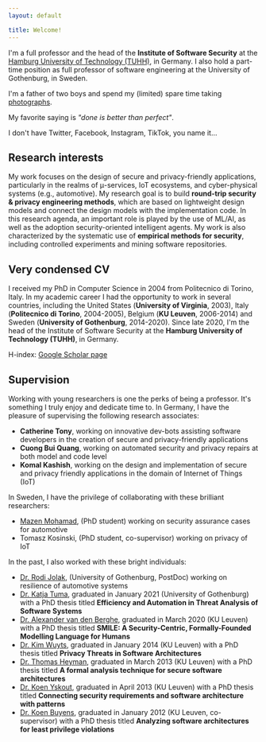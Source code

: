 ```yaml
---
layout: default

title: Welcome!
---
```


<!--
<div class="box">
    <mark><i class="fas fa-anchor"></i> Wanna come to Hamburg? I'm hiring! <i class="fas fa-anchor"></i></mark> I have a position available at <strong>senior researcher</strong> level. If you have a PhD and are interested, please send me an email with your CV and a statement of why you want to work with me.
</div>
-->

<p>I'm a full professor
<!-- <sup><a href="#section1">1</a></sup> -->
and the head of the <strong>Institute of Software Security</strong> at the <a href="https://www.tuhh.de/alt/tuhh/startpage.html" target="_blank">Hamburg University of Technology (TUHH)</a>, in Germany. I also hold a part-time position as full professor of software engineering at the University of Gothenburg, in Sweden.</p>

<p>I'm a father of two boys and spend my (limited) spare time taking <a href="https://riccardoscandariato.github.io/photos" target="_blank">photographs</a>.</p>

<p>My favorite saying is <em>"done is better than perfect"</em>.

<p>I don't have Twitter, Facebook, Instagram, TikTok, you name it...</p>



<h2>Research interests</h2>

<p>My work focuses on the design of secure and privacy-friendly applications, particularly in the realms of &mu;-services, IoT ecosystems, and cyber-physical systems (e.g., automotive). 
My research goal is to build <strong>round-trip security &amp; privacy engineering methods</strong>, which are based on lightweight design models and connect the design models with the implementation code. 
In this research agenda, an important role is played by the use of ML/AI, as well as the adoption security-oriented intelligent agents.
My work is also characterized by the systematic use of <strong>empirical methods for security</strong>, including controlled experiments and mining software repositories.
</p>


<h2>Very condensed CV</h2>

<p>I received my PhD in Computer Science in 2004 from Politecnico di Torino, Italy. 
In my academic career I had the opportunity to work in several countries, including the United States (<strong>University of Virginia</strong>, 2003), Italy (<strong>Politecnico di Torino</strong>, 2004-2005), Belgium (<strong>KU Leuven</strong>, 2006-2014) and Sweden (<strong>University of Gothenburg</strong>, 2014-2020).
Since late 2020, I'm the head of the Institute of Software Security at the <strong>Hamburg University of Technology (TUHH)</strong>, in Germany.</p>

<p>H-index: <a href="http://scholar.google.com/citations?user=xul68AwAAAAJ" target="_blank">Google Scholar page</a>

<h2>Supervision</h2>

<p>Working with young researchers is one the perks of being a professor. It's something I truly enjoy and dedicate time to. In Germany, I have the pleasure of supervising the following research associates:</p>
<ul>
<li><strong>Catherine Tony</strong>, working on innovative dev-bots assisting software developers in the creation of secure and privacy-friendly applications</li>
<li><strong>Cuong Bui Quang</strong>, working on automated security and privacy repairs at both model and code level</li>
<li><strong>Komal Kashish</strong>, working on the design and implementation of secure and privacy friendly applications in the domain of Internet of Things (IoT)</li>
</ul>

<p>In Sweden, I have the privilege of collaborating with these brilliant researchers:</p>

<ul>

<li><a href="https://scholar.google.se/citations?user=UsHTVwkAAAAJ&hl=en" target="_blank">Mazen Mohamad</a>, (PhD student) working on security assurance cases for automotive</li>	
<li>Tomasz Kosinski, (PhD student, co-supervisor) working on privacy of IoT</li>
</ul>

<p>In the past, I also worked with these bright individuals:

<ul>
<li><a href="http://www.rodijolak.com" target="_blank">Dr. Rodi Jolak</a>, (University of Gothenburg, PostDoc) working on resilience of automotive systems</li>
<li><a href="https://sites.google.com/view/katja-tuma" target="_blank">Dr. Katja Tuma</a>, graduated in January 2021 (University of Gothenburg) with a PhD thesis titled <strong>Efficiency and Automation in Threat Analysis of Software Systems</strong></li>
<li><a href="https://distrinet.cs.kuleuven.be/people/alex" target="_blank">Dr. Alexander van den Berghe</a>, graduated in March 2020 (KU Leuven) with a PhD thesis titled <strong>SMILE: A Security-Centric, Formally-Founded Modelling Language for Humans</strong></li>
<li><a href="https://scholar.google.com/citations?user=Mt9ot9UAAAAJ&hl=en" target="_blank">Dr. Kim Wuyts</a>, graduated in January 2014 (KU Leuven) with a PhD thesis titled <strong>Privacy Threats in Software Architectures</strong></li>
<li><a href="https://scholar.google.com/citations?user=I4SiG-IAAAAJ&hl=en" target="_blank">Dr. Thomas Heyman</a>, graduated in March 2013 (KU Leuven) with a PhD thesis titled <strong>A formal analysis technique for secure software architectures</strong></li>
<li><a href="https://scholar.google.com/citations?user=xxSyH2UAAAAJ&hl=en" target="_blank">Dr. Koen Yskout</a>, graduated in April 2013 (KU Leuven) with a PhD thesis titled <strong>Connecting security requirements and software architecture with patterns</strong></li>
<li><a href="https://scholar.google.com/citations?user=QhaG3XEAAAAJ&hl=en" target="_blank">Dr. Koen Buyens</a>, graduated in January 2012 (KU Leuven, co-supervisor) with a PhD thesis titled <strong>Analyzing software architectures for least privilege violations</strong></li>
</ul>
</p>

<!--
<hr>
<p id="section1" class="footnote"><sup>1</sup> W3 position, if you are familiar with the German academic system.</p>
-->
